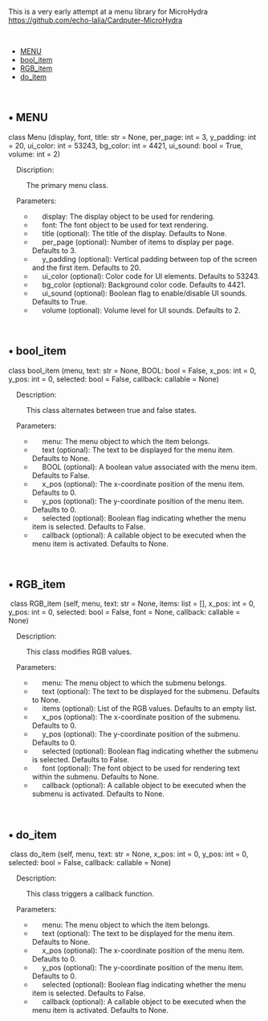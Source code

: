 <p>This is a very early attempt at a menu library for MicroHydra <a href="https://github.com/echo-lalia/Cardputer-MicroHydra" data-fr-linked="true">https://github.com/echo-lalia/Cardputer-MicroHydra</a></p>
<p>&nbsp;</p>
<ul>
    <li><a href="https://github.com/Gabriel-F-Sousa/HydraMenu/tree/main?tab=readme-ov-file#-menu">MENU</a></li>
    <li><a href="https://github.com/Gabriel-F-Sousa/HydraMenu/tree/main?tab=readme-ov-file#-bool_item">bool_item</a></li>
    <li><a href="https://github.com/Gabriel-F-Sousa/HydraMenu/tree/main?tab=readme-ov-file#-rgb_item">RGB_item</a></li>
    <li><a href="https://github.com/Gabriel-F-Sousa/HydraMenu/tree/main?tab=readme-ov-file#-do_item">do_item</a></li>
</ul>
<p>&nbsp;</p>
<h2>&bull; MENU</h2>
<p>class Menu (display, font, title: str = None, per_page: int = 3, y_padding: int = 20, ui_color: int = 53243, bg_color: int = 4421, ui_sound: bool = True, volume: int = 2)</p>
<p>&nbsp; &nbsp; Discription:</p>
<p style="margin-left: 20px;">&nbsp; &nbsp; The primary menu class.</p>
<p>&nbsp; &nbsp; Parameters:</p>
<ul>
    <ul>
        <li>&nbsp; &nbsp; &nbsp;display: The display object to be used for rendering.</li>
        <li>&nbsp; &nbsp; &nbsp;font: The font object to be used for text rendering.</li>
        <li>&nbsp; &nbsp; &nbsp;title (optional): The title of the display. Defaults to None.</li>
        <li>&nbsp; &nbsp; &nbsp;per_page (optional): Number of items to display per page. Defaults to 3.</li>
        <li>&nbsp; &nbsp; &nbsp;y_padding (optional): Vertical padding between top of the screen and the first item. Defaults to 20.</li>
        <li>&nbsp; &nbsp; &nbsp;ui_color (optional): Color code for UI elements. Defaults to 53243.</li>
        <li>&nbsp; &nbsp; &nbsp;bg_color (optional): Background color code. Defaults to 4421.</li>
        <li>&nbsp; &nbsp; &nbsp;ui_sound (optional): Boolean flag to enable/disable UI sounds. Defaults to True.</li>
        <li>&nbsp; &nbsp; &nbsp;volume (optional): Volume level for UI sounds. Defaults to 2.</li>
    </ul>
</ul>
<p>&nbsp;</p>
<h2>&bull; bool_item</h2>
<p>class bool_item (menu, text: str = None, BOOL: bool = False, x_pos: int = 0, y_pos: int = 0, selected: bool = False, callback: callable = None)</p>
<p>&nbsp; &nbsp; Description:</p>
<p style="margin-left: 20px;">&nbsp; &nbsp; This class alternates between true and false states.</p>
<p>&nbsp; &nbsp; Parameters:</p>
<ul>
    <ul>
        <li>&nbsp; &nbsp; &nbsp;menu: The menu object to which the item belongs.</li>
        <li>&nbsp; &nbsp; &nbsp;text (optional): The text to be displayed for the menu item. Defaults to None.</li>
        <li>&nbsp; &nbsp; &nbsp;BOOL (optional): A boolean value associated with the menu item. Defaults to False.</li>
        <li>&nbsp; &nbsp; &nbsp;x_pos (optional): The x-coordinate position of the menu item. Defaults to 0.</li>
        <li>&nbsp; &nbsp; &nbsp;y_pos (optional): The y-coordinate position of the menu item. Defaults to 0.</li>
        <li>&nbsp; &nbsp; &nbsp;selected (optional): Boolean flag indicating whether the menu item is selected. Defaults to False.</li>
        <li>&nbsp; &nbsp; &nbsp;callback (optional): A callable object to be executed when the menu item is activated. Defaults to None.</li>
    </ul>
</ul>
<p>&nbsp;</p>
<h2>&bull; RGB_item</h2>
<p>&nbsp;class RGB_item (self, menu, text: str = None, items: list = [], x_pos: int = 0, y_pos: int = 0, selected: bool = False, font = None, callback: callable = None)</p>
<p>&nbsp; &nbsp; Description:</p>
<p style="margin-left: 20px;">&nbsp; &nbsp; This class modifies RGB values.</p>
<p>&nbsp; &nbsp; Parameters:</p>
<ul>
    <ul>
        <li>&nbsp; &nbsp; &nbsp;menu: The menu object to which the submenu belongs.</li>
        <li>&nbsp; &nbsp; &nbsp;text (optional): The text to be displayed for the submenu. Defaults to None.</li>
        <li>&nbsp; &nbsp; &nbsp;items (optional): List of the RGB values. Defaults to an empty list.</li>
        <li>&nbsp; &nbsp; &nbsp;x_pos (optional): The x-coordinate position of the submenu. Defaults to 0.</li>
        <li>&nbsp; &nbsp; &nbsp;y_pos (optional): The y-coordinate position of the submenu. Defaults to 0.</li>
        <li>&nbsp; &nbsp; &nbsp;selected (optional): Boolean flag indicating whether the submenu is selected. Defaults to False.</li>
        <li>&nbsp; &nbsp; &nbsp;font (optional): The font object to be used for rendering text within the submenu. Defaults to None.</li>
        <li>&nbsp; &nbsp; &nbsp;callback (optional): A callable object to be executed when the submenu is activated. Defaults to None.</li>
    </ul>
</ul>
<p>&nbsp;</p>
<h2>&bull; do_item</h2>
<p>&nbsp;class do_item (self, menu, text: str = None, x_pos: int = 0, y_pos: int = 0, selected: bool = False, callback: callable = None)</p>
<p>&nbsp; &nbsp; Description:</p>
<p style="margin-left: 20px;">&nbsp; &nbsp; This class triggers a callback function.</p>
<p>&nbsp; &nbsp; Parameters:</p>
<ul>
    <ul>
        <li>&nbsp; &nbsp; &nbsp;menu: The menu object to which the item belongs.</li>
        <li>&nbsp; &nbsp; &nbsp;text (optional): The text to be displayed for the menu item. Defaults to None.</li>
        <li>&nbsp; &nbsp; &nbsp;x_pos (optional): The x-coordinate position of the menu item. Defaults to 0.</li>
        <li>&nbsp; &nbsp; &nbsp;y_pos (optional): The y-coordinate position of the menu item. Defaults to 0.</li>
        <li>&nbsp; &nbsp; &nbsp;selected (optional): Boolean flag indicating whether the menu item is selected. Defaults to False.</li>
        <li>&nbsp; &nbsp; &nbsp;callback (optional): A callable object to be executed when the menu item is activated. Defaults to None.</li>
    </ul>
</ul>
<p>&nbsp;</p>
